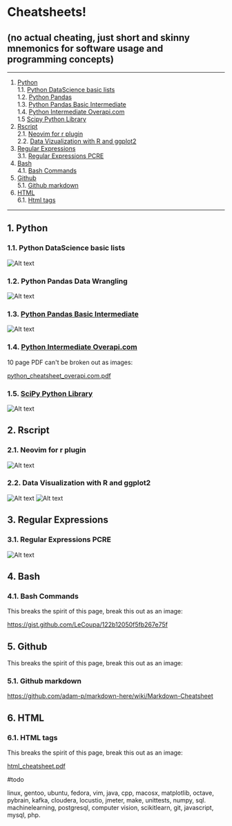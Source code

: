 # Cheatsheets!  

## (no actual cheating, just short and skinny mnemonics for software usage and programming concepts)

- - -
1. [Python](#python)  
1.1. [Python DataScience basic lists](#python_data_science_basic_lists)  
1.2. [Python Pandas](#python_pandas)  
1.3. [Python Pandas Basic Intermediate](#python_pandas_basic_intermediate)  
1.4. [Python Intermediate Overapi.com](#python_intermediate_overapi)  
1.5  [Scipy Python Library](#scipy_library)  
2. [Rscript](#rscript)  
2.1. [Neovim for r plugin](#neovim_for_r_plugin)  
2.2. [Data Vizualization with R and ggplot2](#data_viz_r_and_ggplot2)  
3. [Regular Expressions](#regular_expressions)  
3.1. [Regular Expressions PCRE](#regular_expressions_pcre)  
4. [Bash](#bash)  
4.1. [Bash Commands](#bash_commands)  
5. [Github](#github)  
5.1. [Github markdown](#github_markdown)  
6. [HTML](#html)  
6.1. [Html tags](#html_tags)  


- - -

<a name="python"></a>
## 1\.  Python

<a name="python_data_science_basic_lists"></a>
### 1.1\. Python DataScience basic lists
![Alt text](./python_data_science_cheatsheet.png?raw=true "")


<a name="python_pandas"></a>
### 1.2\. Python Pandas Data Wrangling
![Alt text](./python_pandas_cheatsheet.png?raw=true "")

<a name="python_pandas_basic_intermediate"></a>
### 1.3. [Python Pandas Basic Intermediate](#python_pandas_basic_intermediate)  
![Alt text](./python_pandas_cheatsheet02.png?raw=true "")

<a name="python_intermediate_overapi"></a>
### 1.4. [Python Intermediate Overapi.com](#python_intermediate_overapi)  

10 page PDF can't be broken out as images:

<a href="./python_cheatsheet_overapi.com.pdf">python_cheatsheet_overapi.com.pdf</a>

<a name="scipy_library"></a>
### 1.5. [SciPy Python Library](#scipy_library)  
![Alt text](./scipy_cheatsheet01.png?raw=true "")




<a name="rscript"></a>
## 2\. Rscript

<a name="neovim_for_r_plugin"></a>
### 2.1\. Neovim for r plugin
![Alt text](./neovim_for_r_plugin_code_cheatsheet.png?raw=true "")

<a name="data_viz_r_and_ggplot2"></a>
### 2.2\. Data Visualization with R and ggplot2
![Alt text](data_viz_r_and_ggplot2_part1.png/?raw=true "")
![Alt text](data_viz_r_and_ggplot2_part2.png/?raw=true "")



<a name="rscript"></a>
## 3\. Regular Expressions

<a name="neovim_for_r_plugin"></a>
### 3.1\. Regular Expressions PCRE
![Alt text](./regular_expressions_cheatsheet.png?raw=true "")




<a name="bash"></a>
## 4\. Bash

<a name="bash_commands"></a>
### 4.1\. Bash Commands

This breaks the spirit of this page, break this out as an image:

<a href="https://gist.github.com/LeCoupa/122b12050f5fb267e75f">https://gist.github.com/LeCoupa/122b12050f5fb267e75f</a>

<a name="github"></a>
## 5\. Github

This breaks the spirit of this page, break this out as an image:

<a name="github_markdown"></a>
### 5.1\. Github markdown 

<a href="https://github.com/adam-p/markdown-here/wiki/Markdown-Cheatsheet">https://github.com/adam-p/markdown-here/wiki/Markdown-Cheatsheet</a><br>



<a name="html"></a>
## 6\. HTML

<a name="html_tags"></a>
### 6.1\. HTML tags

This breaks the spirit of this page, break this out as an image:

<a href="./html_cheatsheet.pdf">html_cheatsheet.pdf</a>



#todo

linux, gentoo, ubuntu, fedora, vim, java, cpp, macosx, matplotlib, octave, pybrain, kafka, cloudera, locustio, jmeter, make, unittests, numpy, sql. machinelearning, postgresql, computer vision, scikitlearn, git, javascript, mysql, php.

